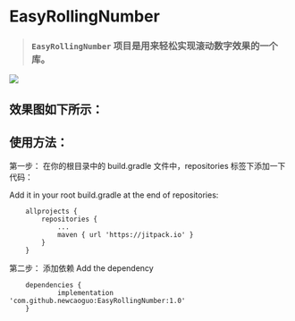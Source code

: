 # EasyRollingNumber
 > ### `EasyRollingNumber` 项目是用来轻松实现滚动数字效果的一个库。


[![](https://jitpack.io/v/newcaoguo/EasyRollingNumber.svg)](https://jitpack.io/#newcaoguo/EasyRollingNumber)

## 效果图如下所示：



## 使用方法：

第一步：
在你的根目录中的  build.gradle 文件中，repositories 标签下添加一下代码：

Add it in your root build.gradle at the end of repositories:


```
	allprojects {
		repositories {
			...
			maven { url 'https://jitpack.io' }
		}
	}

```

第二步：
添加依赖
 Add the dependency

```
	dependencies {
	        implementation 'com.github.newcaoguo:EasyRollingNumber:1.0'
	}

```
